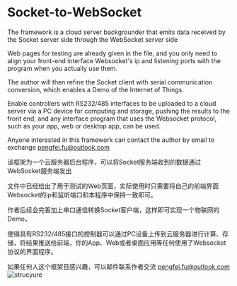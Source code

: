 # Socket-to-WebSocket

The framework is a cloud server backgrounder that emits data received by the Socket server side through the WebSocket server side

Web pages for testing are already given in the file, and you only need to align your front-end interface Websocket's ip and listening ports with the program when you actually use them.

The author will then refine the Socket client with serial communication conversion, which enables a Demo of the Internet of Things.

Enable controllers with RS232/485 interfaces to be uploaded to a cloud server via a PC device for computing and storage, pushing the results to the front end, and any interface program that uses the Websocket protocol, such as your app, web or desktop app, can be used.

Anyone interested in this framework can contact the author by email to exchange pengfei.fu@outlook.com


该框架为一个云服务器后台程序，可以将Socket服务端收到的数据通过WebSocket服务端发出

文件中已经给出了用于测试的Web页面，实际使用时只需要将自己的前端界面Websocket的ip和监听端口和本程序中保持一致即可。

作者后续会完善加上串口通信转换Socket客户端，这样即可实现一个物联网的Demo，

使得具有RS232/485接口的控制器可以通过PC设备上传到云服务器进行计算、存储，将结果推送给前端，你的App、Web或者桌面应用等任何使用了Websocket协议的界面程序。

如果任何人这个框架目感兴趣，可以邮件联系作者交流 pengfei.fu@outlook.com
![strucyure](https://user-images.githubusercontent.com/49359900/124684592-14fd3800-df02-11eb-85b5-1319f782e406.png)
